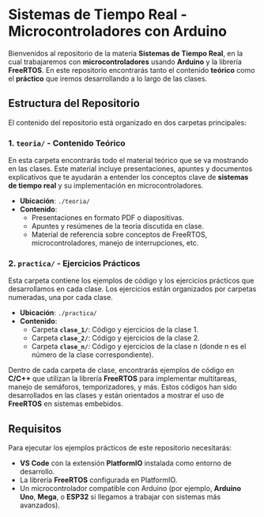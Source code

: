 # Sistemas de Tiempo Real - Microcontroladores con Arduino

Bienvenidos al repositorio de la materia **Sistemas de Tiempo Real**, en la cual trabajaremos con **microcontroladores** usando **Arduino** y la librería **FreeRTOS**. En este repositorio encontrarás tanto el contenido **teórico** como el **práctico** que iremos desarrollando a lo largo de las clases.

## Estructura del Repositorio

El contenido del repositorio está organizado en dos carpetas principales:

### 1. `teoria/` - Contenido Teórico
En esta carpeta encontrarás todo el material teórico que se va mostrando en las clases. Este material incluye presentaciones, apuntes y documentos explicativos que te ayudarán a entender los conceptos clave de **sistemas de tiempo real** y su implementación en microcontroladores.

- **Ubicación**: `./teoria/`
- **Contenido**:
  - Presentaciones en formato PDF o diapositivas.
  - Apuntes y resúmenes de la teoría discutida en clase.
  - Material de referencia sobre conceptos de FreeRTOS, microcontroladores, manejo de interrupciones, etc.

### 2. `practica/` - Ejercicios Prácticos
Esta carpeta contiene los ejemplos de código y los ejercicios prácticos que desarrollamos en cada clase. Los ejercicios están organizados por carpetas numeradas, una por cada clase.

- **Ubicación**: `./practica/`
- **Contenido**:
  - Carpeta **`clase_1/`**: Código y ejercicios de la clase 1.
  - Carpeta **`clase_2/`**: Código y ejercicios de la clase 2.
  - Carpeta **`clase_n/`**: Código y ejercicios de la clase n (donde n es el número de la clase correspondiente).

Dentro de cada carpeta de clase, encontrarás ejemplos de código en **C/C++** que utilizan la librería **FreeRTOS** para implementar multitareas, manejo de semáforos, temporizadores, y más. Estos códigos han sido desarrollados en las clases y están orientados a mostrar el uso de **FreeRTOS** en sistemas embebidos.

## Requisitos

Para ejecutar los ejemplos prácticos de este repositorio necesitarás:
- **VS Code** con la extensión **PlatformIO** instalada como entorno de desarrollo.
- La librería **FreeRTOS** configurada en PlatformIO.
- Un microcontrolador compatible con Arduino (por ejemplo, **Arduino Uno**, **Mega**, o **ESP32** si llegamos a trabajar con sistemas más avanzados).
